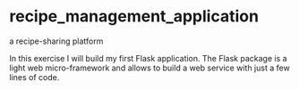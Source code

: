 # recipe_management_application
a recipe-sharing platform

In this exercise I will build my first Flask application. The Flask package is a light web micro-framework and allows to build a web service with just a few lines of code. 